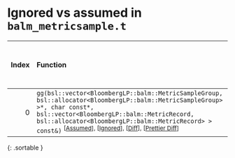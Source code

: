 # Ignored vs assumed in `balm_metricsample.t`

<script src="../sorttable.js"></script>

|   Index | Function                                                                                                                                                                                                                                                                                                                                           |   Difference in number of lines |   Function size difference in bytes |   Number of lines in assumed build | Number of bytes in assumed build   | Number of lines in ignored build   | Number of bytes in ignored build   |
|--------:|:---------------------------------------------------------------------------------------------------------------------------------------------------------------------------------------------------------------------------------------------------------------------------------------------------------------------------------------------------|--------------------------------:|------------------------------------:|-----------------------------------:|:-----------------------------------|:-----------------------------------|:-----------------------------------|
|       0 | `gg(bsl::vector<BloombergLP::balm::MetricSampleGroup, bsl::allocator<BloombergLP::balm::MetricSampleGroup> >*, char const*, bsl::vector<BloombergLP::balm::MetricRecord, bsl::allocator<BloombergLP::balm::MetricRecord> > const&)` <sup>\[[Assumed](0-assume)\], \[[Ignored](0-none)\], \[[Diff](0.diff.html)\], \[[Prettier Diff](0-diff.html)\] |                            -161 |                                -624 |                                592 | 4,212,288                          | 1,216                              | 4,212,288                          |
{: .sortable }
